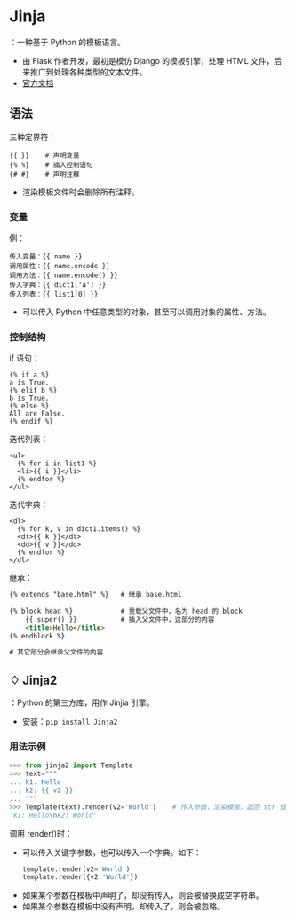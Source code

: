 # Jinja

：一种基于 Python 的模板语言。
- 由 Flask 作者开发，最初是模仿 Django 的模板引擎，处理 HTML 文件，后来推广到处理各种类型的文本文件。
- [官方文档](https://jinja.palletsprojects.com/en/2.10.x/)

## 语法

三种定界符：
```
{{ }}    # 声明变量
{% %}    # 插入控制语句
{# #}    # 声明注释
```
- 渲染模板文件时会删除所有注释。

### 变量

例：
```
传入变量：{{ name }}
调用属性：{{ name.encode }}
调用方法：{{ name.encode() }}
传入字典：{{ dict1['a'] }}
传入列表：{{ list1[0] }}
```
- 可以传入 Python 中任意类型的对象，甚至可以调用对象的属性、方法。

### 控制结构

if 语句：
```
{% if a %}
a is True.
{% elif b %}
b is True.
{% else %}
All are False.
{% endif %}
```

迭代列表：
```
<ul>
  {% for i in list1 %}
  <li>{{ i }}</li>
  {% endfor %}
</ul>
```

迭代字典：
```
<dl>
  {% for k, v in dict1.items() %}
  <dt>{{ k }}</dt>
  <dd>{{ v }}</dd>
  {% endfor %}
</dl>
```

继承：
```html
{% extends "base.html" %}   # 继承 base.html
 
{% block head %}            # 重载父文件中，名为 head 的 block
    {{ super() }}           # 插入父文件中，这部分的内容
    <title>Hello</title>
{% endblock %}
 
# 其它部分会继承父文件的内容
```

## ♢ Jinja2

：Python 的第三方库，用作 Jinjia 引擎。
- 安装：`pip install Jinja2`

### 用法示例

```py
>>> from jinja2 import Template
>>> text="""
... k1: Hello
... k2: {{ v2 }}
... """
>>> Template(text).render(v2='World')    # 传入参数，渲染模板，返回 str 值
'k1: Hello\nk2: World'
```

调用 render()时：
- 可以传入关键字参数，也可以传入一个字典。如下：
    ```py
    template.render(v2='World')
    template.render({v2:'World'})
    ```
- 如果某个参数在模板中声明了，却没有传入，则会被替换成空字符串。
- 如果某个参数在模板中没有声明，却传入了，则会被忽略。
